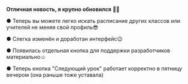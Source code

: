 __Отличная новость, я крупно обновился__ 🎉🎊

● Теперь вы можете легко искать расписание других классов или учителей не меняя свой профиль😎

● Слегка изменён и доработан интерфейс😉

● Появилась отдельная кнопка для поддержки разработчиков материально☺️

● Теперь кнопка "Следующий урок" работает корректно в пятницу вечером (она раньше тоже уставала)